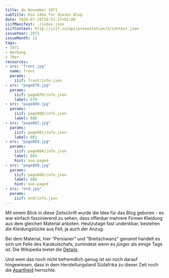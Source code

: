 ```yaml
---
title: du November 1971
subTitle: Die Idee für dieses Blog
date: 2020-07-28T16:51:27+02:00
iiifManifest: ./index.json
iiifContext: http://iiif.io/api/presentation/2/context.json
issueYear: 1971
issueMonth: 11
tags:
- 1971
- Werbung
- 70er
resources:
- src: "front.jpg"
  name: front
  params:
    iiif: front/info.json
- src: "page879.jpg"
  params:
    iiif: page879/info.json
    label: 879
- src: "page880.jpg"
  params:
    iiif: page880/info.json
    label: 880
- src: "page881.jpg"
  params:
    iiif: page881/info.json
    label: 881
- src: "page884.jpg"
  params:
    iiif: page884/info.json
    label: 884
    hint: non-paged
- src: "page888.jpg"
  params:
    iiif: page888/info.json
    label: 888
    hint: non-paged
- src: "end.jpg"
  params:
    iiif: end/info.json
---
```

Mit einem Blick in diese Zeitschrift wurde die Idee für das Blog geboren - es war einfach faszinierend zu sehen, dass offenbar mehrere Firmen Kleidung aus dem gleichen Material anboten. Heutzutage fast undenkbar, bestehen die Kleidungstücke aus Fell, ja auch der Anzug.
<!--more-->
Bei dem Material, hier "Persianer" und "Breitschwanz" genannt handelt es sich um Felle des Karakulschafs, zumindest wenn es _jünger_ als einige Tage ist. Die Wikipedia bietet die [Details](https://de.wikipedia.org/wiki/Persianer).

Und wem das noch nicht befremdlich genug ist sei noch darauf hingewiesen, dass in dem Herstellungsland Südafrika zu dieser Zeit noch die [Apartheid](https://de.wikipedia.org/wiki/Apartheid) herrschte.
